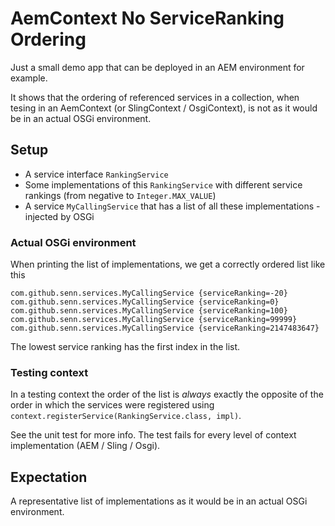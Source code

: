 # AemContext No ServiceRanking Ordering

Just a small demo app that can be deployed in an AEM environment for example.

It shows that the ordering of referenced services in a collection, when tesing in an AemContext (or SlingContext / OsgiContext), is not as it would be in an actual OSGi environment.

## Setup

- A service interface `RankingService`
- Some implementations of this `RankingService` with different service rankings (from negative to `Integer.MAX_VALUE`)
- A service `MyCallingService` that has a list of all these implementations - injected by OSGi

### Actual OSGi environment

When printing the list of implementations, we get a correctly ordered list like this

```text
com.github.senn.services.MyCallingService {serviceRanking=-20}
com.github.senn.services.MyCallingService {serviceRanking=0}
com.github.senn.services.MyCallingService {serviceRanking=100}
com.github.senn.services.MyCallingService {serviceRanking=99999}
com.github.senn.services.MyCallingService {serviceRanking=2147483647}
```

The lowest service ranking has the first index in the list.

### Testing context

In a testing context the order of the list is _always_ exactly the opposite of the order in which the services were registered using `context.registerService(RankingService.class, impl)`.

See the unit test for more info.  The test fails for every level of context implementation (AEM / Sling / Osgi).

## Expectation

A representative list of implementations as it would be in an actual OSGi environment.